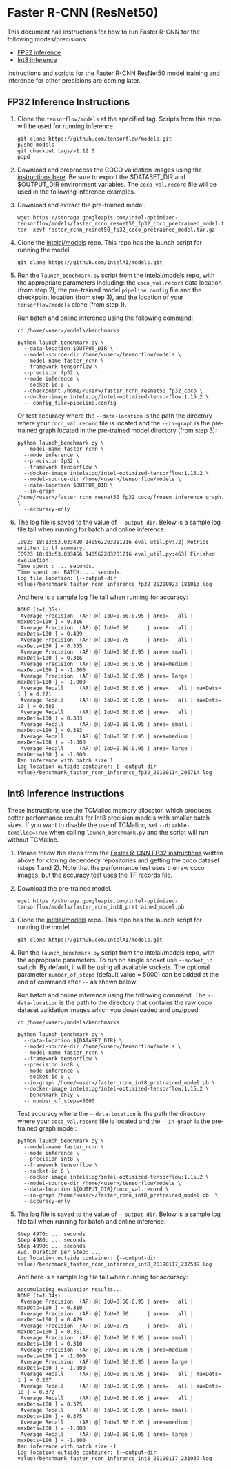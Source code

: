 # Faster R-CNN (ResNet50)

This document has instructions for how to run Faster R-CNN for the
following modes/precisions:
* [FP32 inference](#fp32-inference-instructions)
* [Int8 inference](#int8-inference-instructions)

Instructions and scripts for the Faster R-CNN ResNet50 model training and inference
for other precisions are coming later.

## FP32 Inference Instructions

1. Clone the `tensorflow/models` at the specified tag. Scripts from this
   repo will be used for running inference.
   ```
   git clone https://github.com/tensorflow/models.git
   pushd models
   git checkout tags/v1.12.0
   popd
   ```

2. Download and preprocess the COCO validation images using the [instructions here](datasets/coco/README.md).
   Be sure to export the $DATASET_DIR and $OUTPUT_DIR environment variables.
   The `coco_val.record` file will be used in the following inference examples.

3. Download and extract the pre-trained model.
   ```
   wget https://storage.googleapis.com/intel-optimized-tensorflow/models/faster_rcnn_resnet50_fp32_coco_pretrained_model.tar.gz
   tar -xzvf faster_rcnn_resnet50_fp32_coco_pretrained_model.tar.gz
   ```

4. Clone the [intelai/models](https://github.com/intelai/models) repo.
   This repo has the launch script for running the model.
   ```
   git clone https://github.com/IntelAI/models.git
   ```

5. Run the `launch_benchmark.py` script from the intelai/models repo,
   with the appropriate parameters including: the `coco_val.record` data
   location (from step 2), the pre-trained model `pipeline.config` file
   and the checkpoint location (from step 3), and the location of your
   `tensorflow/models` clone (from step 1).

   Run batch and online inference using the following command:
   ```
   cd /home/<user>/models/benchmarks

   python launch_benchmark.py \
     --data-location $OUTPUT_DIR \
     --model-source-dir /home/<user>/tensorflow/models \
     --model-name faster_rcnn \
     --framework tensorflow \
     --precision fp32 \
     --mode inference \
     --socket-id 0 \
     --checkpoint /home/<user>/faster_rcnn_resnet50_fp32_coco \
     --docker-image intelaipg/intel-optimized-tensorflow:1.15.2 \
     -- config_file=pipeline.config
    ```

   Or test accuracy where the `--data-location` is the path the directory
   where your `coco_val.record` file is located and the `--in-graph` is
   the pre-trained graph located in the pre-trained model directory (from step 3):
   ```
   python launch_benchmark.py \
     --model-name faster_rcnn \
     --mode inference \
     --precision fp32 \
     --framework tensorflow \
     --docker-image intelaipg/intel-optimized-tensorflow:1.15.2 \
     --model-source-dir /home/<user>/tensorflow/models \
     --data-location $OUTPUT_DIR \
     --in-graph /home/<user>/faster_rcnn_resnet50_fp32_coco/frozen_inference_graph.pb \
     --accuracy-only
   ```

6. The log file is saved to the value of `--output-dir`. Below is a
   sample log file tail when running for batch and online inference:

   ```
   I0923 18:13:53.033420 140562203281216 eval_util.py:72] Metrics written to tf summary.
   I0923 18:13:53.033456 140562203281216 eval_util.py:463] Finished evaluation!
   Time spent : ... seconds.
   Time spent per BATCH: ... seconds.
   Log file location: {--output-dir value}/benchmark_faster_rcnn_inference_fp32_20200923_181013.log
    ```

   And here is a sample log file tail when running for accuracy:
    ```
    DONE (t=1.35s).
     Average Precision  (AP) @[ IoU=0.50:0.95 | area=   all | maxDets=100 ] = 0.316
     Average Precision  (AP) @[ IoU=0.50      | area=   all | maxDets=100 ] = 0.489
     Average Precision  (AP) @[ IoU=0.75      | area=   all | maxDets=100 ] = 0.355
     Average Precision  (AP) @[ IoU=0.50:0.95 | area= small | maxDets=100 ] = 0.316
     Average Precision  (AP) @[ IoU=0.50:0.95 | area=medium | maxDets=100 ] = -1.000
     Average Precision  (AP) @[ IoU=0.50:0.95 | area= large | maxDets=100 ] = -1.000
     Average Recall     (AR) @[ IoU=0.50:0.95 | area=   all | maxDets=  1 ] = 0.271
     Average Recall     (AR) @[ IoU=0.50:0.95 | area=   all | maxDets= 10 ] = 0.380
     Average Recall     (AR) @[ IoU=0.50:0.95 | area=   all | maxDets=100 ] = 0.383
     Average Recall     (AR) @[ IoU=0.50:0.95 | area= small | maxDets=100 ] = 0.383
     Average Recall     (AR) @[ IoU=0.50:0.95 | area=medium | maxDets=100 ] = -1.000
     Average Recall     (AR) @[ IoU=0.50:0.95 | area= large | maxDets=100 ] = -1.000
    Ran inference with batch size 1
    Log location outside container: {--output-dir value}/benchmark_faster_rcnn_inference_fp32_20190114_205714.log
    ```

## Int8 Inference Instructions

These instructions use the TCMalloc memory allocator, which produces 
better performance results for Int8 precision models with smaller batch sizes. 
If you want to disable the use of TCMalloc, set `--disable-tcmalloc=True` 
when calling `launch_benchmark.py` and the script will run without TCMalloc.

1. Please follow the steps from the
   [Faster R-CNN FP32 instructions](#fp32-inference-instructions) written
   above for cloning dependecy repositories and getting the coco dataset
   (steps 1 and 2). Note that the performance test uses the raw coco
   images, but the accuracy test uses the TF records file.

2. Download the pre-trained model.
   ```
   wget https://storage.googleapis.com/intel-optimized-tensorflow/models/faster_rcnn_int8_pretrained_model.pb
   ```

3. Clone the [intelai/models](https://github.com/intelai/models) repo.
   This repo has the launch script for running the model.
   ```
   git clone https://github.com/IntelAI/models.git
   ```

4. Run the `launch_benchmark.py` script from the intelai/models repo,
   with the appropriate parameters. To run on single socket use
   `--socket_id` switch. By default, it will be using all available
   sockets. The optional parameter `number_of_steps` (default value =
   5000) can be added at the end of command after `--` as shown below:

   Run batch and online inference using the following command. The
   `--data-location` is the path to the directory that contains the raw
   coco dataset validation images which you downloaded and unzipped:
   ```
   cd /home/<user>/models/benchmarks

   python launch_benchmark.py \
     --data-location ${DATASET_DIR} \
     --model-source-dir /home/<user>/tensorflow/models \
     --model-name faster_rcnn \
     --framework tensorflow \
     --precision int8 \
     --mode inference \
     --socket-id 0 \
     --in-graph /home/<user>/faster_rcnn_int8_pretrained_model.pb \
     --docker-image intelaipg/intel-optimized-tensorflow:1.15.2 \
     --benchmark-only \
     -- number_of_steps=5000
    ```

   Test accuracy where the `--data-location` is the path the directory
   where your `coco_val.record` file is located and the `--in-graph` is
   the pre-trained graph model:
   ```
   python launch_benchmark.py \
     --model-name faster_rcnn \
     --mode inference \
     --precision int8 \
     --framework tensorflow \
     --socket-id 0 \
     --docker-image intelaipg/intel-optimized-tensorflow:1.15.2 \
     --model-source-dir /home/<user>/tensorflow/models \
     --data-location ${OUTPUT_DIR}/coco_val.record \
     --in-graph /home/<user>/faster_rcnn_int8_pretrained_model.pb  \
     --accuracy-only
   ```

5. The log file is saved to the value of `--output-dir`. Below is a
   sample log file tail when running for batch and online inference:
   ```
   Step 4970: ... seconds
   Step 4980: ... seconds
   Step 4990: ... seconds
   Avg. Duration per Step: ...
   Log location outside container: {--output-dir value}/benchmark_faster_rcnn_inference_int8_20190117_232539.log
   ```

   And here is a sample log file tail when running for accuracy:
   ```
   Accumulating evaluation results...
   DONE (t=1.34s).
    Average Precision  (AP) @[ IoU=0.50:0.95 | area=   all | maxDets=100 ] = 0.310
    Average Precision  (AP) @[ IoU=0.50      | area=   all | maxDets=100 ] = 0.479
    Average Precision  (AP) @[ IoU=0.75      | area=   all | maxDets=100 ] = 0.351
    Average Precision  (AP) @[ IoU=0.50:0.95 | area= small | maxDets=100 ] = 0.310
    Average Precision  (AP) @[ IoU=0.50:0.95 | area=medium | maxDets=100 ] = -1.000
    Average Precision  (AP) @[ IoU=0.50:0.95 | area= large | maxDets=100 ] = -1.000
    Average Recall     (AR) @[ IoU=0.50:0.95 | area=   all | maxDets=  1 ] = 0.267
    Average Recall     (AR) @[ IoU=0.50:0.95 | area=   all | maxDets= 10 ] = 0.372
    Average Recall     (AR) @[ IoU=0.50:0.95 | area=   all | maxDets=100 ] = 0.375
    Average Recall     (AR) @[ IoU=0.50:0.95 | area= small | maxDets=100 ] = 0.375
    Average Recall     (AR) @[ IoU=0.50:0.95 | area=medium | maxDets=100 ] = -1.000
    Average Recall     (AR) @[ IoU=0.50:0.95 | area= large | maxDets=100 ] = -1.000
   Ran inference with batch size -1
   Log location outside container: {--output-dir value}/benchmark_faster_rcnn_inference_int8_20190117_231937.log
   ```
